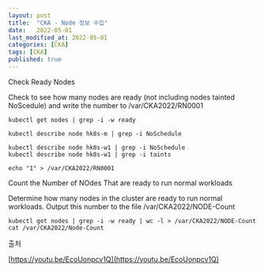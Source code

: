 ```yaml
---
layout: post
title:  "CKA - Node 정보 수집"
date:   2022-05-01
last_modified_at: 2022-05-01
categories: [CKA]
tags: [CKA]
published: true
---
```


Check Ready Nodes

Check to see how many nodes are ready (not including nodes tainted NoScedule) and write the number to /var/CKA2022/RN0001

```shell
kubectl get nodes | grep -i -w ready

kubectl describe node hk8s-m | grep -i NoSchedule

kubectl describe node hk8s-w1 | grep -i NoSchedule
kubectl describe node hk8s-w1 | grep -i taints

echo "1" > /var/CKA2022/RN0001

```

Count the Number of NOdes That are ready to run normal workloads

Determine how many nodes in the cluster are ready to run normal workloads. 
Output this number to the file /var/CKA2022/NODE-Count

```shell
kubectl get nodes | grep -i -w ready | wc -l > /var/CKA2022/NODE-Count
cat /var/CKA2022/Node-Count
```

출처

[https://youtu.be/EcoUonpcv1Q](https://youtu.be/EcoUonpcv1Q)